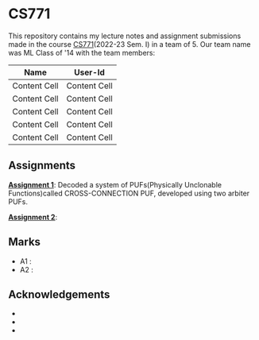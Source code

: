 
# CS771

This repository contains my lecture notes and assignment submissions made in the course [CS771]([https://www.cse.iitk.ac.in/users/purushot/courses/ml/2023-24-s/])(2022-23 Sem. I) in a team of 5. Our team name was ML Class of '14 with the team members:




| Name | User-Id |
| ------------- | ------------- |
| Content Cell  | Content Cell  |
| Content Cell  | Content Cell  |
| Content Cell  | Content Cell  |
| Content Cell  | Content Cell  |
| Content Cell  | Content Cell  |


## Assignments

[**Assignment 1**](docs/cs771_1.pdf): Decoded a system of PUFs(Physically Unclonable Functions)called CROSS-CONNECTION PUF, developed using two arbiter PUFs.

[**Assignment 2**](docs/cs771_2.pdf): 






## Marks
* A1 : 
* A2 : 
## Acknowledgements
*
*
*
